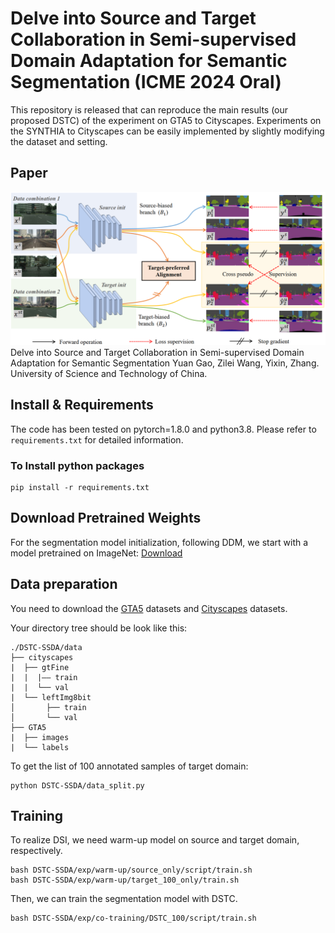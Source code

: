 # Delve into Source and Target Collaboration in Semi-supervised Domain Adaptation for Semantic Segmentation (ICME 2024 Oral)
This repository is released that can reproduce the main results (our proposed DSTC) of the experiment on GTA5 to Cityscapes. Experiments on the SYNTHIA to Cityscapes can be easily implemented by slightly modifying the dataset and setting.

## Paper
![image](https://github.com/EdenHazardan/DSTC-SSDA/blob/master/DSTC.PNG)
Delve into Source and Target Collaboration in Semi-supervised Domain Adaptation for Semantic Segmentation
Yuan Gao, Zilei Wang, Yixin, Zhang.
University of Science and Technology of China.

## Install & Requirements

The code has been tested on pytorch=1.8.0 and python3.8. Please refer to ``requirements.txt`` for detailed information.

### To Install python packages

```
pip install -r requirements.txt
```

## Download Pretrained Weights
For the segmentation model initialization, following DDM, we start with a model pretrained on ImageNet: [Download](http://vllab.ucmerced.edu/ytsai/CVPR18/DeepLab_resnet_pretrained_init-f81d91e8.pth)


## Data preparation
You need to download the [GTA5](https://download.visinf.tu-darmstadt.de/data/from_games/) datasets and [Cityscapes](https://www.cityscapes-dataset.com/) datasets.

Your directory tree should be look like this:
```
./DSTC-SSDA/data
├── cityscapes
|  ├── gtFine
|  |  |—— train
|  |  └── val
|  └── leftImg8bit
│       ├── train
│       └── val
├── GTA5
|  ├── images
|  └── labels 
```

To get the list of 100 annotated samples of target domain:

```
python DSTC-SSDA/data_split.py
```

## Training 
To realize DSI, we need warm-up model on source and target domain, respectively.

```
bash DSTC-SSDA/exp/warm-up/source_only/script/train.sh
bash DSTC-SSDA/exp/warm-up/target_100_only/train.sh
```

Then, we can train the segmentation model with DSTC.
```
bash DSTC-SSDA/exp/co-training/DSTC_100/script/train.sh
```
